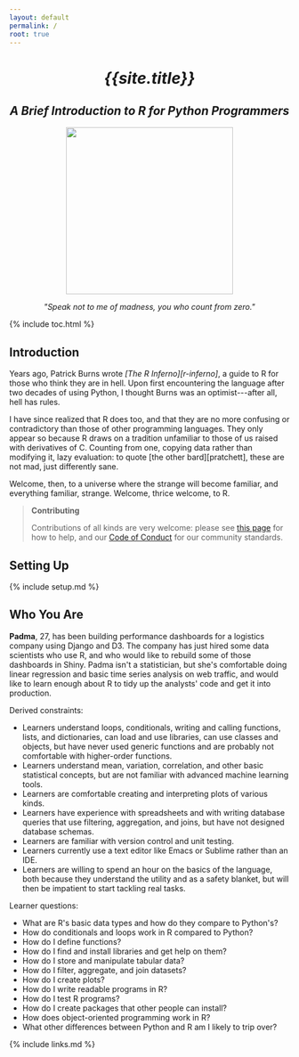```yaml
---
layout: default
permalink: /
root: true
---
```


<div align="center">
  <h1><em>{{site.title}}</em></h1>
  <h2><em>A Brief Introduction to R for Python Programmers</em></h2>
  <img src="{{'/files/cthulhu.svg' | relative_url}}" width="300" />
  <p><em>"Speak not to me of madness, you who count from zero."</em></p>
</div>

{% include toc.html %}

## Introduction

Years ago,
Patrick Burns wrote *[The R Inferno][r-inferno]*,
a guide to R for those who think they are in hell.
Upon first encountering the language after two decades of using Python,
I thought Burns was an optimist---after all,
hell has rules.

I have since realized that R does too,
and that they are no more confusing or contradictory than those of other programming languages.
They only appear so because R draws on a tradition unfamiliar to those of us raised with derivatives of C.
Counting from one,
copying data rather than modifying it,
lazy evaluation:
to quote [the other bard][pratchett],
these are not mad, just differently sane.

Welcome, then, to a universe where the strange will become familiar,
and everything familiar, strange.
Welcome, thrice welcome, to R.

> **Contributing**
>
> Contributions of all kinds are very welcome:
> please see [this page](./contributing/) for how to help,
> and our [Code of Conduct](./conduct/) for our community standards.

## Setting Up

{% include setup.md %}

## Who You Are

**Padma**, 27, has been building performance dashboards for a logistics company using Django and D3.
The company has just hired some data scientists who use R,
and who would like to rebuild some of those dashboards in Shiny.
Padma isn't a statistician,
but she's comfortable doing linear regression and basic time series analysis on web traffic,
and would like to learn enough about R to tidy up the analysts' code and get it into production.

Derived constraints:

- Learners understand loops, conditionals, writing and calling functions, lists, and dictionaries,
  can load and use libraries,
  can use classes and objects,
  but have never used generic functions
  and are probably not comfortable with higher-order functions.
- Learners understand mean, variation, correlation, and other basic statistical concepts,
  but are not familiar with advanced machine learning tools.
- Learners are comfortable creating and interpreting plots of various kinds.
- Learners have experience with spreadsheets
  and with writing database queries that use filtering, aggregation, and joins,
  but have not designed database schemas.
- Learners are familiar with version control and unit testing.
- Learners currently use a text editor like Emacs or Sublime rather than an IDE.
- Learners are willing to spend an hour on the basics of the language,
  both because they understand the utility and as a safety blanket,
  but will then be impatient to start tackling real tasks.

Learner questions:

- What are R's basic data types and how do they compare to Python's?
- How do conditionals and loops work in R compared to Python?
- How do I define functions?
- How do I find and install libraries and get help on them?
- How do I store and manipulate tabular data?
- How do I filter, aggregate, and join datasets?
- How do I create plots?
- How do I write readable programs in R?
- How do I test R programs?
- How do I create packages that other people can install?
- How does object-oriented programming work in R?
- What other differences between Python and R am I likely to trip over?

{% include links.md %}
